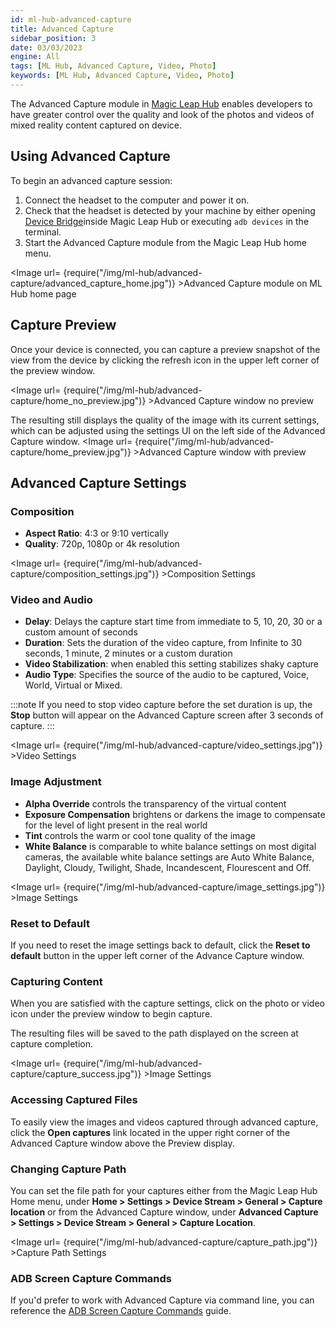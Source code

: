 ```yaml
---
id: ml-hub-advanced-capture
title: Advanced Capture
sidebar_position: 3
date: 03/03/2023
engine: All
tags: [ML Hub, Advanced Capture, Video, Photo]
keywords: [ML Hub, Advanced Capture, Video, Photo]
---
```


The Advanced Capture module in [Magic Leap Hub](/versioned_docs/version-02-Aug-2023/guides/developer-tools/ml-hub/magic-leap-hub) enables developers to have greater control over the quality and look of the photos and videos of mixed reality content captured on device.

## Using Advanced Capture

To begin an advanced capture session:

1. Connect the headset to the computer and power it on.
2. Check that the headset is detected by your machine by either opening [Device Bridge](/versioned_docs/version-02-Aug-2023/guides/developer-tools/ml-hub/ml-hub-device-bridge)inside Magic Leap Hub or executing `adb devices` in the terminal.
3. Start the Advanced Capture module from the Magic Leap Hub home menu.

<Image url= {require("/img/ml-hub/advanced-capture/advanced_capture_home.jpg")} >Advanced Capture module on ML Hub home page</Image>

## Capture Preview

Once your device is connected, you can capture a preview snapshot of the view from the device by clicking the refresh icon in the upper left corner of the preview window.

<Image url= {require("/img/ml-hub/advanced-capture/home_no_preview.jpg")} >Advanced Capture window no preview</Image>

The resulting still displays the quality of the image with its current settings, which can be adjusted using the settings UI on the left side of the Advanced Capture window.
<Image url= {require("/img/ml-hub/advanced-capture/home_preview.jpg")} >Advanced Capture window with preview</Image>

## Advanced Capture Settings

### Composition

- **Aspect Ratio**: 4:3 or 9:10 vertically
- **Quality**: 720p, 1080p or 4k resolution

<Image url= {require("/img/ml-hub/advanced-capture/composition_settings.jpg")} >Composition Settings</Image>

### Video and Audio

- **Delay**: Delays the capture start time from immediate to 5, 10, 20, 30 or a custom amount of seconds
- **Duration**: Sets the duration of the video capture, from Infinite to 30 seconds, 1 minute, 2 minutes or a custom duration
- **Video Stabilization**: when enabled this setting stabilizes shaky capture
- **Audio Type**: Specifies the source of the audio to be captured, Voice, World, Virtual or Mixed.

:::note
If you need to stop video capture before the set duration is up, the **Stop** button will appear on the Advanced Capture screen after 3 seconds of capture.
:::

<Image url= {require("/img/ml-hub/advanced-capture/video_settings.jpg")} >Video Settings</Image>

### Image Adjustment

- **Alpha Override** controls the transparency of the virtual content
- **Exposure Compensation** brightens or darkens the image to compensate for the level of light present in the real world
- **Tint** controls the warm or cool tone quality of the image
- **White Balance** is comparable to white balance settings on most digital cameras, the available white balance settings are Auto White Balance, Daylight, Cloudy, Twilight, Shade, Incandescent, Flourescent and Off.

<Image url= {require("/img/ml-hub/advanced-capture/image_settings.jpg")} >Image Settings</Image>

### Reset to Default

If you need to reset the image settings back to default, click the **Reset to default** button in the upper left corner of the Advance Capture window.

### Capturing Content

When you are satisfied with the capture settings, click on the photo or video icon under the preview window to begin capture.

The resulting files will be saved to the path displayed on the screen at capture completion.

<Image url= {require("/img/ml-hub/advanced-capture/capture_success.jpg")} >Image Settings</Image>

### Accessing Captured Files

To easily view the images and videos captured through advanced capture, click the **Open captures** link located in the upper right corner of the Advanced Capture window above the Preview display.

### Changing Capture Path

You can set the file path for your captures either from the Magic Leap Hub Home menu, under **Home > Settings > Device Stream > General > Capture location** or from the Advanced Capture window, under **Advanced Capture > Settings > Device Stream > General > Capture Location**.

<Image url= {require("/img/ml-hub/advanced-capture/capture_path.jpg")} >Capture Path Settings</Image>

### ADB Screen Capture Commands

If you'd prefer to work with Advanced Capture via command line, you can reference the [ADB Screen Capture Commands](/versioned_docs/version-02-Aug-2023/guides/developer-tools/android-debug-bridge/android-capture-commands) guide.

